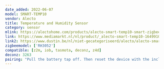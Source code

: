 ```yaml
---
date_added: 2022-06-07
model: SMART-TEMP10
vendor: Alecto
title: Temperature and Humidity Sensor
category: sensor
mlink: https://alectohome.com/products/alecto-smart-temp10-smart-zigbee-temperatuur-en-vochtigheidssensor-wit
link: https://www.mediamarkt.nl/nl/product/_alecto-smart-temp10-1649910.html
link2: https://www.dustin.be/nl/niet-gecategoriseerd/alecto/alecto-smart-zigbee-temperature-humidity-sensor-white-art-smart-temp10-num-12168366/
zigbeemodel: ['RH3052']
compatible: [z2m, iob, tasmota, deconz, z4d]
deconz: 3263
pairing: "Pull the battery tap off. Then reset the device with the included reset tool."
---
```


